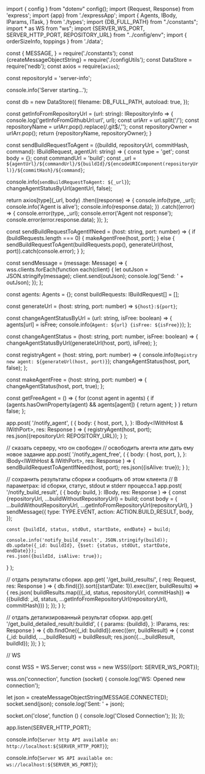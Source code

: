 import { config } from "dotenv"
config();
import {Request, Response} from 'express';
import {app} from './expressApp';
import {
Agents,
IBody,
IParams,
ITask,
} from './types';
import {DB_FULL_PATH} from "./constants";
import * as WS from "ws";
import {SERVER_WS_PORT, SERVER_HTTP_PORT, REPOSITORY_URL} from "../config/env";
import { orderSizeInfo, toppings } from './data';

const {
MESSAGE,
} = require('./constants');
const {createMessageObjectString} = require('./configUtils');
const DataStore = require('nedb');
const axios = require(`axios`);

const repositoryId = 'server-info';

console.info('Server starting...');

const db = new DataStore({
filename: DB_FULL_PATH,
autoload: true,
});

const getInfoFromRepositoryUrl = (url: string): IRepositoryInfo => {
console.log('getInfoFromGithubUrl:url', url);
const urlArr = url.split('/');
const repositoryName = urlArr.pop().replace(/\.git$/,'');
const repositoryOwner = urlArr.pop();
return {repositoryName, repositoryOwner};
}

const sendBuildRequestToAgent = ({buildId, repositoryUrl, commitHash, command}: IBuildRequest, agentUrl: string) => {
const type = 'get';
const body = {};
const commandUrl = 'build';
const _url = `${agentUrl}/${commandUrl}/${buildId}/${encodeURIComponent(repositoryUrl)}/${commitHash}/${command}`;

console.info(`sendBuildRequestToAgent: ${_url}`);
changeAgentStatusByUrl(agentUrl, false);

return axios[type](_url, body)
.then((response) => {
console.info(type, _url);
console.info('Agent is alive');
console.info(response.data);
})
.catch((error) => {
console.error(type, _url);
console.error('Agent not response');
console.error(error.response.data);
});
};

const sendBuildRequestToAgentIfNeed = (host: string, port: number) => {
if (buildRequests.length === 0) {
makeAgentFree(host, port);
} else {
sendBuildRequestToAgent(buildRequests.pop(), generateUrl(host, port)).catch(console.error);
}
};

const sendMessage = (message: Message) => {
wss.clients.forEach(function each(client) {
let outJson = JSON.stringify(message);
client.send(outJson);
console.log('Send: ' + outJson);
});
};

const agents: Agents = {};
const buildRequests: IBuildRequest[] = [];

const generateUrl = (host: string, port: number) => `${host}:${port}`;

const changeAgentStatusByUrl = (url: string, isFree: boolean) => {
agents[url] = isFree;
console.info(`Agent: ${url} {isFree: ${isFree}}`);
};

const changeAgentStatus = (host: string, port: number, isFree: boolean) => {
changeAgentStatusByUrl(generateUrl(host, port), isFree);
};

const registryAgent = (host: string, port: number) => {
console.info(`Registry new agent: ${generateUrl(host, port)}`);
changeAgentStatus(host, port, false);
};

const makeAgentFree = (host: string, port: number) => {
changeAgentStatus(host, port, true);
};

const getFreeAgent = () => {
for (const agent in agents) {
if (agents.hasOwnProperty(agent) && agents[agent]) {
return agent;
}
}
return false;
};




app.post(
'/notify_agent',
(
{
body: {
host,
port,
},
}: IBody<IWithHost & IWithPort>,
res: Response
) => {
registryAgent(host, port);
res.json({repositoryUrl: REPOSITORY_URL});
}
);

// сказать серверу, что он свободен
// освободить агента или дать ему новое задание
app.post(
'/notify_agent_free',
(
{
body: {
host,
port,
},
}: IBody<IWithHost & IWithPort>,
res: Response
) => {
sendBuildRequestToAgentIfNeed(host, port);
res.json({isAlive: true});
}
);

// сохранить результаты сборки и сообщить об этом клиента
// В параметрах: id сборки, статус, stdout и stderr процесса.1
app.post(
'/notify_build_result',
(
{
body: build,
}: IBody<IBuildResponse>,
res: Response
) => {
const {repositoryUrl, ...buildWithoutRepositoryUrl} = build;
const body = {
...buildWithoutRepositoryUrl,
...getInfoFromRepositoryUrl(repositoryUrl),
}
sendMessage({
type: TYPE.EVENT,
action: ACTION.BUILD_RESULT,
body,
});

    const {buildId, status, stdOut, startDate, endDate} = build;

    console.info('notify_build_result', JSON.stringify(build));
    db.update({_id: buildId}, {$set: {status, stdOut, startDate, endDate}});
    res.json({buildId, isAlive: true});
}
);

// отдать результаты сборки.
app.get(
'/get_build_results/',
(
req: Request,
res: Response
) => {
db.find({}).sort({startDate: 1}).exec((err, buildResults) => {
res.json(
buildResults.map(({_id, status, repositoryUrl, commitHash}) => ({buildId: _id, status, ...getInfoFromRepositoryUrl(repositoryUrl), commitHash}))
);
});
}
);

// отдать детализированный результат сборки.
app.get(
'/get_build_detailed_result/:buildId',
(
{
params: {buildId},
}: IParams<IWithBuildId>,
res: Response
) => {
db.findOne({_id: buildId}).exec((err, buildResult) => {
const {_id: buildId, ..._buildResult} = buildResult;
res.json({..._buildResult, buildId});
});
}
);

//  WS

const WSS = WS.Server;
const wss = new WSS({port: SERVER_WS_PORT});

wss.on('connection', function (socket) {
console.log('WS: Opened new connection');

let json = createMessageObjectString(MESSAGE.CONNECTED);
socket.send(json);
console.log('Sent: ' + json);

socket.on('close', function () {
console.log('Closed Connection');
});
});

app.listen(SERVER_HTTP_PORT);

console.info(`Server http API available on: http://localhost:${SERVER_HTTP_PORT}`);

console.info(`Server WS API available on: ws://localhost:${SERVER_WS_PORT}`);
